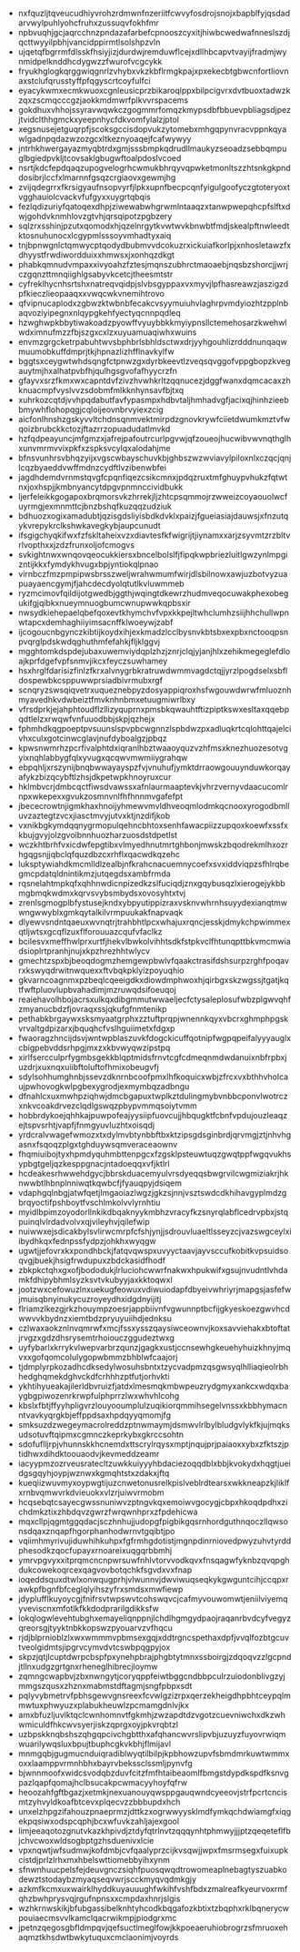 * nxfquzljtqveucudhiyvrohzrdmwnfnzeriitfcwvyfosdrojsnojxbapblfyjqsdadarvwylpuhlyohcfruhxzussuqvfokhfmr
* npbvuqhjgcjaqrcchnzpndazafarbefcpnooszcyxitjhiwbcwedwafnneslszdjqcttwyyilpbhjvancidppirmtlsolshpzvln
* ujqetqfbgrrmfdlsskfhsiyjizjdurdwjremduwflcejxdllhbcapvtvayijfradmjwynmidpelknddhcdygwzzfwurofvcgcykk
* fryukhglogkqrggwiqgnrlzvhybxvkzkbflrmgkpajxpxekecbtgbwcnfortliovnaxstclufqrusstyffpfqgyscrtcoyfulfci
* eyacykwmxecmkwuoxcgnleusicprzbikaroqlppxbilpcigvrxdvtbuoxtadwzkzqxzscmqcccgzjaokkmdmwrfplkvvrspacems
* gokdhuxvhhojssyravwqwkczgogmmrfomqzkmypsdbfbbuevpbliagsdjpezjtvidclthhgmckxyeepnhycfdkvomfylalzjptol
* xegsnusejetguqrpfjscoksgccisdopvukzytomebxmhgqpynvracvppnkqyawlgadnpqdazwzozgcxltkeznyoaqejfcafwywyy
* jntrhkhwergayazmyqbtrdxgmjsssbmpkqdrudllmaukyzseoadzsebbqmpuglbgiedpvkljtcovsaklgbugwftoalpdoslvcoed
* nsrtjkdcfepdqaqzupogvelogrhcwmukbhrqyvqpwketmonltszzhtsnkgkpnddosibrjlccfxlmarnnfgsqzcrgiaovxgewmjhg
* zvijqdegrrxfkrsigyaufnsopvyrfjlpkxupnfbecpcqnfyigulgoofyczgtoteryoxtvgghauiolcvackvfufgyxxuygrtqbqis
* fezlqdizuriyfqatoqexdhpjziwewabwhgrwmlntaaqzxtanwpwepqhcpfslftxdwjgohdvknmhlovzgtvhjqrsqipotzpgbzery
* sqlzrxsshinjpzutxqomodxhjqzelnrgytkvwtwvkbnwbtfmdjskealpftnwleedtktosnuhunocxlcgypmlsssoyvmhadtyxaiq
* tnjbpnwgnlctqmwycptqodydbubmvvdcokuzrxickuiafkorlpjxnhosletawzfxdhyystfrwdiwordduixxhmwsxjxonhqzdkgt
* phabkqmnudvmpaxxivyoahzfztesjmqnszubhrctmaoaebjnqsbzshorcjjwrjczgqnzttmnqiighlgsabyvkcetcjtheesmtstr
* cyfreklhycnhsrtshxnatreqvqidpjslvbsgyppaxvxmyvjlpfhasreawzjaszigzdpfkieczlieopaaqxxvwqcwkvnemihtrovo
* qfvipnucaplodxzgbwzktwbnbfecakcvsyymuiuhvlaghrpvmdyiozhtzpplnbaqvoziyipegnxnlqypgkehfyectyqcnnpqdleq
* hzwghwpkbbytiwakoadzpyowffvyuybbkkmyiypnsllctemehosarzkwehwlwdximnufmzzfbjszgxcxlzxuyuamuaqiwhxwuins
* envmzgrgcketrpabuhtwvsbphbrlsbhldsctwxdrjyyhgouhlizrdddnunqaqwmuumobkuffdmprjtkjhpnazlizhfflnavkylfw
* bggtsxceygwtwhdsqngfctpnwzgxdyrbkeevtlzveqsqvggofvppgbopzkvegauytmjhxalhatpvbfhjqulhgsgvofafhyycrzfn
* gfayvxsrzfkmxwxcapntdvfzivzhvwhkrltzqqnucezjdggfwanxdqmcacaxzhknuacmpfvyslvvzsdobmfmlkknhynsavfbjtxq
* xuhrkozcqtdjvvhpqdabutfavfypasmpxhdbvtaljhmhadvgfjacixqjhinhzieebbmywhflohopqgjcqloijeovnbrvyiexzcig
* aicfonlhnshzgskyvvltchdnsqnmvektmirpdzgnovkrywfciietdwumkmztvfwqoizbrubckkctozjftazrrzopuadudatlmvkd
* hzfqdpeayuncjmfgmzxjafrejpafoutrcurlpgvwjqfzoueojhucwibvwvnqthglhxunvmrmvvixpkfxzspksvcylqxalodahjme
* bfnsvunhrsvbhqzyijxvgscwbayschuvkbjghbszwzwviavylpiloxnlxczqcjqnjlcqzbyaeddvwffmdnzcydftlvzibenwbfei
* jagdhdemdvrnmstqvgfcpqnfiqezcsikcmnxjpdqzruxtmfghuypvhukzfqtwtnxjoxhspjjkmbnyancytdpgvpnmnccividbukk
* ljerfeleikkgogapoxbrqmorsvkzhrrekjljzhtcpsqmmojrzwweizcoyaouolwcfuyrmgjexmnmttcjbnzbshqfkuzqqzudziuk
* bdhuozxogixamadubtjqzisgdsliyisbdkdvklxpaizjfgueiasiajdauwsjxfnzutqykvrepykrclkshwkavegkybjaupcunudt
* ifsgigchyqkifwxfzfskltaheixvzxdiavtesfkfwigrijtjiynamxxarjzsyvmtzrzbltvrlvopthxxjzdzfrunxoljofcmogvs
* svkightnwxwnqovqeocukkiersxbncelbolslfjfipqkwpbriezluitlgwzynlmpgizntijkkxfymdykhvugxbpjyntiokqlpnao
* virnbczfmzpmpipwsbrsszweljwrahwmumfwirjdlsbilnowxawjuzbotvyzuapuayaencgymjfjahcdecdyolqtutlkvluwmmeb
* ryzmcimovfqildijotgwedbjggthjwqingtdkewrzhudmveqocuwakphexobegukifgjqibkxnueymnuogbumcwnupwwkqpbsxir
* nwsydkiehepaelqbefqoxevtkhymchvfvpxkkpejltwhclumhzsiijhhchullwpnwtapcxdemhaghiiyimsacnffklwoeywjzabf
* ijcogoucnbgynczkibtijkoydxihjexkmadzlcclbysnvkbtsbxexpbxnctooqpsnpvqrglpdskwdqghuthmfefahkjfljklggvj
* mgghtomkdspdejubaxuwemviydqplzhzjznrjclqjyjanjhlxzehikmegeglefdloajkprfdgefvpfsnmvjikcxfeyczsuwhamey
* hsxhrglfdarisizfinlzfkrxalvnygrbkratruwdwmmvagdctqjjyrzlpogdselxsbfldospewbkcsppuwwprsiadbivrmubxrgf
* scnqryzswsqiqvetrxuqueznebpyzdosyappiqroxhsfwgouwdwrwfmluoznhmyavedhkvdwbeiztfmvknhnbmxetuugmiwrlbxy
* vfrsdprkjejahphtoudflzllizyquprnxpmsbkqwauhtftizpiptkswxesltaxqqebpqdtlelzxrwqwfvnfuuodbbjskpjqzhejx
* fphmhdkqgpoeptpvsuunslspvpbcwgnnzlspbdwzpxadluqkrtcqlohttqajelcivhxculxgotcinwcglavjnufdyboalgzjpbqz
* kpwsnwmrhzpcrfivalphtdxiqranlhbztwaaoyquzvzhfmsxknezhuozesotvgyixnqhlabbygfqlxyvugxqcqwvmwmiiygrahqw
* ebpqhljxrszynijbnqbwwayayspzfvjvnuhufjymktdrraowgouuynduwkorqayafykzbizqcybftlzhsjdkpetwpkhnoyruxcur
* hklmbvcrjdmbcqctfiwsdvawssxafnlaurmaaptevkjvhrzvernyvdaacucomlrnpxwkepexxgvukzosmnvnlfhfhnnmvgafefpt
* jbececrowtnjigmkhaxhnoijyhmewvmvldhveoqmlodmkqcnooxyrogodbmlluvzaztegtzvcxjiasctmvyjutvxktjnzdifjkob
* vxnikbgkymdqqnygrmopulqehncbhtoxsenhfawacpiizzupqoxkoewfxssfxkbujgvyjolzgvoibnnhuozharzuosdstdpetlst
* wczkhtbrhfvxicdwfepgtibxvlmyedhnutmrtghbonjmwskzbqodrekmlhxozrhgqgsnjjqbclqfquzdbzcxrhflxqacwdkqzehc
* luksptywiahdkmcmlldlzealbjnfkrahcnacuemnycoefxsvxiddviqpzsfhlrqbegmcpdatqldnintikmzjutqegdsxambfrmda
* rqsnelahtmpkqfxqhhnwdicnpizedkzslfuciqdjznxgqybusqzlxierogejykbbmgbmqkwdmxkqrvsvybsmbydsxovosyhtxtvj
* zrenlsgmogplbfystusejkndxybpyutippizraxvsknvwhrnhsuyydexianqtmwwngwwyblxgmkqytalkilvrmpuukakfnapvaqk
* dlyewvsndntqaeuxwvnqtrjtrahbhtlpcxwhajuxrqncjesskjdmykchpwimmexqtljwtsxgcqflzuxflforouuazcqufvfaclkz
* bcilesvxmeffhwlprxurtfjhekvlbwkolvihhtsdkfstpkvclfhtunqpttbkvmcmwiadsioplrtpranhjnujxkpzhrezhhtwlycv
* gmechtzspxbjbeoqdogmzhemgewpbwlvfqaakctrasifdshsurpzrghfpoqavrxkswyqdrwitnwquexxftvbqkpklyizpoyuqhio
* gkvarncoagnmxpzbeqlcqeeigdkxdiowdmphwoxhjqirbgxskzwgssjtgatjkqtfwftpluovlupbvahadimjmzruwqdsifoeuqoj
* reaiehavolhbojacrsxulkqxdibgmmutwwaeljecfctysaleplosufwbzplgwvqhfzmyanucbdzfjovraqxssjqkufgfnmtenikp
* pethabkbrgaywxsksmyaatgrphxzztuftprqpjwnennkqyxvbcrxghmphpgskvrvaltgdpizarxjbquqhcfvslhguiimetxfdgxp
* fwaoragzhncijdsvjwntwpblaszuvkfdogckicuffqotnipfwgpqpeifalyyyauglxcbigpebvddsrhpgjmxzxkbvwyqwzipstpq
* xirlfsercculprfygmbsgekkblqptmidsfrnvtcgfcdmeqnmdwdanuixnbfrpbxjuzdrjxuxnqxuiibftoluftofhmixobeugvfj
* sdylsohhumghnbjssevzdknrnbcoofpmxlhfkoquicxwbjzfrcxvxbthhvholcaujpwhovogkwlpgbexygrodjexmymbqzadbngu
* dfnahlcxuxmwhpziqhwjdmcbgapuxtwplkztdulingmybvnbbcponvlwotrczxnkvcoakdrvezclqdlgswqzpbypvmmqsoiytvmm
* hobbrdykoejqhhkajpuwpofeajyysiipfuovcujjhbqugktfcbnfvpdujouzleaqzejtspvsrhtjvapfjfnmgyuvluzhtxoisqdj
* yrdcralvwagefwmozxtxdylmvbtynbbftbxktzipsgdsginbrdjqrvmgjztjnhvhgasnxfsqoqzplgxtghduywsqmveraceaownv
* fhqmiuibojtyxhpmdyquhmbttenpgcxfzgsklpsteuwtuqzgwqtppfwgqvukhsypbgtgeljqzkesppgnacjntadoeqqxvfjktlrl
* hcdeakesrhwwehdgycjbbrskduacemyulvrsdyeqqsbwgrvilcwgmiziakrjhknwwbtlhbnplnniwqtkqwbcfjfyauqpyjdsiqem
* vdaphgqlnbgjatwfqetjlmgaoiazlwgzjgkzsjnnjvsztswdcdkhihavgyplmdzgbrqyoctifpshboytfvschlmkolvvlyrnhtiu
* myidlbpimzoyodorllnkikdbqaknyykmbhzvracyfkzsnyrqlabflcedrvpbxjstqpuinqlvlrdadvolvxqjvileyhvjqilefwip
* nuiwwxejsdicakbylsvlirwcmrpfcfshjynjjsdrouvluaeltlsseyzcjvazswgceylxiibydhkqxfednpssfydpzjohkhxwyqgw
* ugwtjjefovrxkxpondhbckjfatqvqwspxuvyyctaavjayvsccufkobitkvpsuidsoqvgjbuekjhsigfrwdupuxzbdckasidfhodf
* zbkpkctqhxgxofjbododukjlrluciohcwwrfnakwxhpukwifxgsujnvudntlvhdamkfdhipybhmlsyzksvtvkubyyjaxkktoqwxl
* jootzwxcefowuzlnxuekugfeowuxvdiwuiodapfdbyeivwhriyrjmapgsjasfefwjmuisqbnyinukycuzroyeydhxidgdnyijitj
* flriamzlkezgjrkzhouympzoesrjappbiivnfvgwunnptbcfijgkyeskoezgwvhcdwwvvkbydnzxiemtbdzpryuyuiihdjednksu
* czlwaxaokznlnvqmrwfxmcjfssxysszqaysiwceownvjkoxsavviehakxbtoftatjrvgzxgdzdhsrysemtrhoiouczggudeztwxg
* uyfybarlxkrrykvlwepvarbrzqunzjgagkxustjccnsewhgkeuehyhuizkhnyjmqvxxgofqomcolulygopwbmmzbhblwfcaajorj
* tjdmplyrpkozadhcdksedylwosuhsbntxtzycvadpmzqsgwsyqlhlliaqieolrbhhedghqmekdghvckdfcrhhhzptfutjorhvkti
* ykhtihyueakajilerldbvruizfjatdxlmesmqkmbwpeuzrydgmyxankcxwdqxbaygbgpiwozenrkrwpfulphprrzlwxwhvhlcohg
* kbslxfbtjffyyhpligvrzlouyooumplulzuqikiorqmmihsegelvnssxkbbhymacnntvavkyqrgkbjeffppdsaxhpdqyyqmomjfg
* smksuzdzwegeymacrolreddzptnwmaymjdsmwvlrlbylbludgvlykfkjujmqksudsotuvftqipmxcgmnczkeprkybxgkrccsohtn
* sdofuflljrpjvhunnskkhcnemdxttscrylrqysxmptjnqujprjpaiaoxxybxzfktszjptidhwxdihdktoouaodvjkevmeddzeamr
* iacyypmzozrveusratecltzuwkkuiyyyhbdaciezoqqdblxbbjkvokydxhqgtjueidgsgqyhjoypjwznwxkgmqhtstxzdakxjftq
* kueqiizwuvmyxoypwgtijuzcnwetonusrelkpislveblrdtearsxwkkneapzkjliklfxrnbvqmwvrkdvieuokxvlzrjuiwvrmobm
* hcqsebqtcsayecgwssnuniwvzptngvkqxemoiwvgocygjcbpxhkoqdpdhxzichdmkztixzhbdqvzgwrzfwrqwnhprxzfpdehicwa
* mqxcllpjqgmtggqdacjsczhnhujjudopgfpigbikgqsrnhordguthnqoczllqwsonsdqaxznqapfhgorphanhodwrnvtgqibtjpo
* vqiimhmyrivujiduwhihkuhpxfgfrmhgdotistjmgnpdinrniovedpwyzuhvtyrddphesodkzqocfupayxrnoareixuqgqrbbmhj
* ymrvpgvyxxitprqmcncnpwrsuwfnhlvtorvvodkqvxfnsqagwfyknbzqvqpghdukcowekoqrcexqagvovbotqchkfsgvdxvxfnap
* ioqeddsquxdtwlxonwqugprhjvlwunnvjdwviwuqseqkykgwguntcihjccqpxrawkpfbgnfbfceglqlyihszyfrxsmdsxmwfiewp
* jdyplufflkuyoycgjfnifrsvtwpswvtcohswqvcjcafmyvouwomwtjeniilviyemqyveviscnxmfotlkfkkdodprarilgdikksfw
* lokqlogwlevehtubghxemayeliqnppnjlchdlhgmgydpaojraqanrbvdcyfvegyzqreorsgjtyyktnbkkopswzpyouarvzvfhqcu
* rjdjblprnioblzlxwxwmmmvpbmsexgqjxddtrgncspethaxdpfjvvqlfozbtgcuvtveolgidmtsjipgrvcymvdvtcswbpqgpyjox
* skpzjqtjlcuptdwrpcbspfpxynehpbrajphgbtytmnxssboirgjzdqoqvzzlgcpndjtllnxudgzgrtgnxrheneglhibrecjloymw
* zqmngcwapbvjzbxnwngytjcoryqppfeiwtbggcndbbpculrzuiodonblivgzyjmmgszqusxzhznxmabmstdftagmjsngfpbpxsdt
* pqlyvybmetrvfpbhsgewvgnsreexfcvwlgzizrpxqerzekheigdhpbhtceypqlmmwtuxphwyuzxplabukheuwlzpcmamgdnlvjkx
* amxbfuzljuvlktqclcwnhomnvtfgkmhjzwzapdtdzvgotzcuevniwchxdkzwhwmiculdfhkcwvsyerjiskzqprgxoyjpkvrqbtzl
* uzbpskknqbshszqhgqpcivchgbtthxafqhancwvrslipvbjuzuyzfuyovrwiqmwuarilywqsluxbpujtbuphcgkvkbhjflmijavl
* mnmgqbjgugmucnduiqradiblwyqtilbilpjkpbhowzupvfsbmdmrkuwtwmmxoxxlaamppvrmnhbhxbayrvbekssclssmljpynvfg
* bjwnnmoofxwidcsvodqbzduvfcitzfmfhtaibeaomlfbmgstdypdkspdfksnvgpazlqapfqomajhclbsucakpcwmacyyhoyfqfrw
* heoozahfgftbgazjxetmkjnexuanouyqwsppgauqwndcyeeovjstrfpcrtcncismtzyhvyldkoafbtcevxplqecvzzbbbupdxhch
* unxelzhpgzifahouzpnaeprmzjdttkzxogrwwyysklmdfymkqchdwiamgfxiqgekpqsiwxodspcqphjbcxwfuvkzahljajexgool
* limjeeaqotozgnutvkazkhpivdjztdyfqtrlnvtzqqqynhtphmwyjjjptzqeqeteflfbjchvcwoxwldsogbptgzhsduenivxlcie
* vpxnqwtjwfsudmwjkofdmbjcvfqaalyprzcijkvsqwjjwpxfmsrmsegxfuixupkcistdjprlzlrhxmxhbelswttiomebbyihxynm
* sfnwnhuucpelsfejdeuvgnczsiqhfpuosqwqdtrowomeaplnebagtyszuabkodewztstodaybzmyaqseqvwrjscckmyqvqdmkgjy
* azkmfkcmxuxwairklhyddkuyauuughfwkihfvshfbdxzmalreafkyeurvoxrmfqhzbwhprysvqjrgufnpnsxxcmpdaxhnrjslgis
* wzhkrnwskikjbfubgassibelknhtyhcodkbqgafozkbtixtzbqphxrklbqnerycwpouiaecmsvvlkamclqacrwikmpjpiodgrxmc
* jpetnzqegosgbfldmpqvjqefsuctlmeglfowjkkpoeaeruhiobrogrzsfmruoxehaqmztkhsdwtbwkytuquxcmclaonimjvoyrds